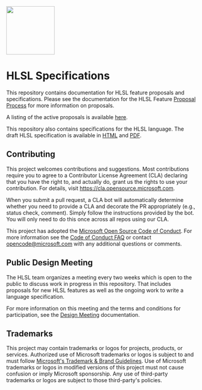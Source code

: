 <img src="resources/HLSL.png" width="128">

# HLSL Specifications

This repository contains documentation for HLSL feature proposals and specifications. Please see the documentation for
the HLSL Feature [Proposal Process](docs/Process.md) for more information on proposals.

A listing of the active proposals is available [here](proposals/).

This repository also contains specifications for the HLSL language. The draft
HLSL specification is available in
[HTML](https://microsoft.github.io/hlsl-specs/specs/hlsl.html) and
[PDF](https://microsoft.github.io/hlsl-specs/specs/hlsl.pdf).

## Contributing

This project welcomes contributions and suggestions.  Most contributions require you to agree to a
Contributor License Agreement (CLA) declaring that you have the right to, and actually do, grant us
the rights to use your contribution. For details, visit https://cla.opensource.microsoft.com.

When you submit a pull request, a CLA bot will automatically determine whether you need to provide
a CLA and decorate the PR appropriately (e.g., status check, comment). Simply follow the instructions
provided by the bot. You will only need to do this once across all repos using our CLA.

This project has adopted the [Microsoft Open Source Code of Conduct](https://opensource.microsoft.com/codeofconduct/).
For more information see the [Code of Conduct FAQ](https://opensource.microsoft.com/codeofconduct/faq/) or
contact [opencode@microsoft.com](mailto:opencode@microsoft.com) with any additional questions or comments.

## Public Design Meeting

The HLSL team organizes a meeting every two weeks which is open to the public to discuss work in progress in this repository.
That includes proposals for new HLSL features as well as the ongoing work to write a language specification.

For more information on this meeting and the terms and conditions for
participation, see the [Design Meeting](docs/DesignMeeting.md) documentation.

## Trademarks

This project may contain trademarks or logos for projects, products, or services. Authorized use of Microsoft 
trademarks or logos is subject to and must follow 
[Microsoft's Trademark & Brand Guidelines](https://www.microsoft.com/en-us/legal/intellectualproperty/trademarks/usage/general).
Use of Microsoft trademarks or logos in modified versions of this project must not cause confusion or imply Microsoft sponsorship.
Any use of third-party trademarks or logos are subject to those third-party's policies.
